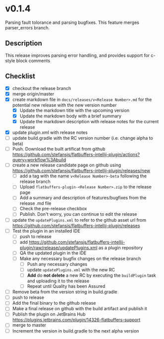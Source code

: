 # v0.1.4

Parsing fault tolorance and parsing bugfixes. This feature merges parser_errors branch.

## Description

This release improves parsing error handling, and provides support for c-style block comments

## Checklist

- [x] checkout the release branch
- [x] merge origin/master
- [x] create markdown file in `docs/releases/v<Release Number>.md` for the potential new release with the new version
 number
  - [x] Update the markdown title with the upcoming version
  - [x] Update the markdown body with a brief summary
  - [x] Update the markdown description with release notes for the current release
- [x] update plugin.xml with release notes
- [ ] update build.gradle with the RC version number (i.e. change alpha to beta)
- [ ] Push. Download the built artificat from github https://github.com/stefansjs/flatbuffers-intellij-plugin/actions?query=workflow%3Abuild
- [ ] create a new release candidate page on github using https://github.com/stefansjs/flatbuffers-intellij-plugin/releases/new
  - [ ] add a tag with the name `v<Release Number>-beta` following the release branch
  - [ ] Upload `flatbuffers-plugin-<Release Number>.zip` to the release page
  - [ ] Add a summary and description of features/bugfixes from the release .md file
  - [ ] Check the pre-release checkbox
  - [ ] Publish. Don't worry, you can continue to edit the release
- [ ] update the `updatePlugins.xml` to refer to the github asset url from 
      https://github.com/stefansjs/flatbuffers-intellij-plugin/releases 
- [ ] Test the plugin in an installed IDE
  - [ ] push to release
  - [ ] add https://github.com/stefansjs/flatbuffers-intellij-plugin/raw/release/updatePlugins.xml as a plugin repository
  - [ ] QA the updated plugin in the IDE
  - [ ] Make any necessary bugfix changes on the release branch
    - [ ] Push any necessary changes
    - [ ] update `updatePlugins.xml` with the new RC 
    - [ ] **Add** do **not delete** a new RC by executing the `buildPlugin` task and uploading it to the release
    - [ ] Repeat until Quality has been Assured
- [ ] Remove beta from the version string in build.gradle
- [ ] push to release
- [ ] Add the final binary to the github release
- [ ] Make a final release on github with the build artifact and publish it
- [ ] Publish the plugin on JetBrains Hub https://plugins.jetbrains.com/plugin/14326-flatbuffers-support
- [ ] merge to master
- [ ] Increment the version in build.gradle to the next alpha version
